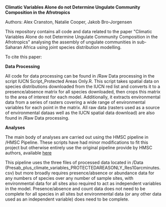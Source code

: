**Climatic Variables Alone do not Determine Ungulate Community Composition in the Afrotropics**

Authors: Alex Cranston, Natalie Cooper, Jakob Bro-Jorgensen

This repository contains all code and data related to the paper "Climatic Variables Alone do not Determine Ungulate Community Composition in the Afrotropics" analysing the assembly of ungulate communities in sub-Saharan Africa using joint species distribution modelling.

To cite this paper: 

**Data Processing**

All code for data processing can be found in /Raw Data processing in the script IUCN Script_Protected Areas Only.R. This script takes spatial data on species distributions downloaded from the IUCN red list and converts it to a presence/absence matrix for all species downloaded, then crops this matrix to the area of interest for each model. Additionally, it extracts environmental data from a series of rasters covering a wide range of environmental variables for each point in the matrix. All raw data (rasters used as a source of environmental dataas well as the IUCN spatial data download) are also found in /Raw Data processing.

 **Analyses**

The main body of analyses are carried out using the HMSC pipeline in /HMSC Pipeline. These scripts have had minor modifications to fit this project but otherwise entirely use the original pipeline provide by HMSC authors, available [here](https://www.helsinki.fi/en/researchgroups/statistical-ecology/software/hmsc)

This pipeline uses the three files of processed data located in /Data (Presab_plus_climate_variables_PROTECTEDAREASONLY_Res10arcminutes.csv) but more broadly requires presence/absence or abundance data for any numbers of species over any number of sample sites, with environmental data for all sites also required to act as independent variables in the model. Presence/absence and count data does not need to be complete for all species in all sites but environmental data (or any other data used as an independent variable) does need to be complete.
